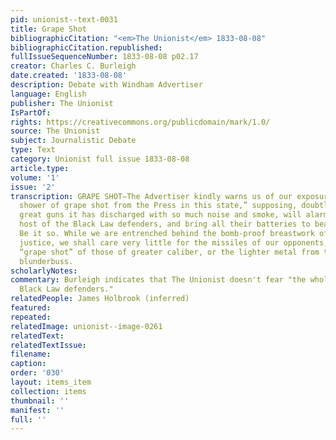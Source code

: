 ```yaml
---
pid: unionist--text-0031
title: Grape Shot
bibliographicCitation: "<em>The Unionist</em> 1833-08-08"
bibliographicCitation.republished: 
fullIssueSequenceNumber: 1833-08-08 p02.17
creator: Charles C. Burleigh
date.created: '1833-08-08'
description: Debate with Windham Advertiser
language: English
publisher: The Unionist
IsPartOf: 
rights: https://creativecommons.org/publicdomain/mark/1.0/
source: The Unionist
subject: Journalistic Debate
type: Text
category: Unionist full issue 1833-08-08
article.type: 
volume: '1'
issue: '2'
transcription: GRAPE SHOT—The Advertiser kindly warns us of our exposure “to a tremendous
  shower of grape shot from the Press in this state,” supposing, doubtless, that the
  great guns it has discharged with so much noise and smoke, will alarm the whole
  host of the Black Law defenders, and bring all their batteries to bear upon us.
  Be it so. While we are entrenched behind the bomb-proof breastwork of truth and
  justice, we shall care very little for the missiles of our opponents, whether the
  “grape shot” of those of greater caliber, or the lighter metal from the Advertiser’s
  blunderbuss.
scholarlyNotes: 
commentary: Burleigh indicates that The Unionist doesn't fear "the whole host of the
  Black Law defenders."
relatedPeople: James Holbrook (inferred)
featured: 
repeated: 
relatedImage: unionist--image-0261
relatedText: 
relatedTextIssue: 
filename: 
caption: 
order: '030'
layout: items_item
collection: items
thumbnail: ''
manifest: ''
full: ''
---
```

